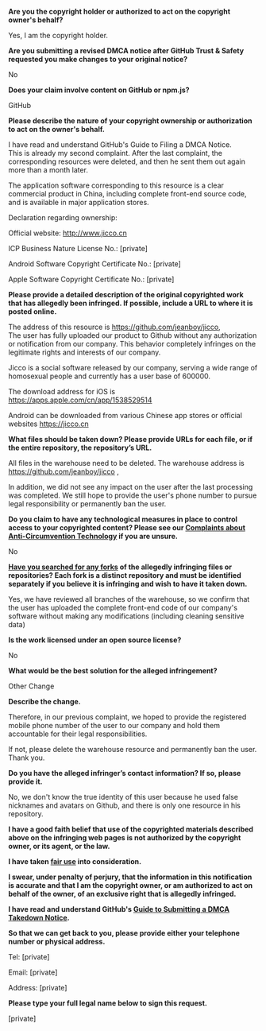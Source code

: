 **Are you the copyright holder or authorized to act on the copyright owner's behalf?**

Yes, I am the copyright holder.

**Are you submitting a revised DMCA notice after GitHub Trust & Safety requested you make changes to your original notice?**

No

**Does your claim involve content on GitHub or npm.js?**

GitHub

**Please describe the nature of your copyright ownership or authorization to act on the owner's behalf.**

I have read and understand GitHub's Guide to Filing a DMCA Notice.  
This is already my second complaint. After the last complaint, the corresponding resources were deleted, and then he sent them out again more than a month later.

The application software corresponding to this resource is a clear commercial product in China, including complete front-end source code, and is available in major application stores.

Declaration regarding ownership:

Official website: http://www.jicco.cn

ICP Business Nature License No.: [private]

Android Software Copyright Certificate No.: [private]

Apple Software Copyright Certificate No.: [private]

**Please provide a detailed description of the original copyrighted work that has allegedly been infringed. If possible, include a URL to where it is posted online.**

The address of this resource is https://github.com/jeanboy/jicco,  
The user has fully uploaded our product to Github without any authorization or notification from our company. This behavior completely infringes on the legitimate rights and interests of our company.

Jicco is a social software released by our company, serving a wide range of homosexual people and currently has a user base of 600000.

The download address for iOS is https://apps.apple.com/cn/app/1538529514

Android can be downloaded from various Chinese app stores or official websites https://jicco.cn

**What files should be taken down? Please provide URLs for each file, or if the entire repository, the repository’s URL.**

All files in the warehouse need to be deleted. The warehouse address is https://github.com/jeanboy/jicco ,

In addition, we did not see any impact on the user after the last processing was completed. We still hope to provide the user's phone number to pursue legal responsibility or permanently ban the user.

**Do you claim to have any technological measures in place to control access to your copyrighted content? Please see our <a href="https://docs.github.com/articles/guide-to-submitting-a-dmca-takedown-notice#complaints-about-anti-circumvention-technology">Complaints about Anti-Circumvention Technology</a> if you are unsure.**

No

**<a href="https://docs.github.com/articles/dmca-takedown-policy#b-what-about-forks-or-whats-a-fork">Have you searched for any forks</a> of the allegedly infringing files or repositories? Each fork is a distinct repository and must be identified separately if you believe it is infringing and wish to have it taken down.**

Yes, we have reviewed all branches of the warehouse, so we confirm that the user has uploaded the complete front-end code of our company's software without making any modifications (including cleaning sensitive data)

**Is the work licensed under an open source license?**

No

**What would be the best solution for the alleged infringement?**

Other Change

**Describe the change.**

Therefore, in our previous complaint, we hoped to provide the registered mobile phone number of the user to our company and hold them accountable for their legal responsibilities.

If not, please delete the warehouse resource and permanently ban the user. Thank you.

**Do you have the alleged infringer’s contact information? If so, please provide it.**

No, we don't know the true identity of this user because he used false nicknames and avatars on Github, and there is only one resource in his repository.

**I have a good faith belief that use of the copyrighted materials described above on the infringing web pages is not authorized by the copyright owner, or its agent, or the law.**

**I have taken <a href="https://www.lumendatabase.org/topics/22">fair use</a> into consideration.**

**I swear, under penalty of perjury, that the information in this notification is accurate and that I am the copyright owner, or am authorized to act on behalf of the owner, of an exclusive right that is allegedly infringed.**

**I have read and understand GitHub's <a href="https://docs.github.com/articles/guide-to-submitting-a-dmca-takedown-notice/">Guide to Submitting a DMCA Takedown Notice</a>.**

**So that we can get back to you, please provide either your telephone number or physical address.**

Tel: [private]

Email: [private]

Address: [private]

**Please type your full legal name below to sign this request.**

[private]
